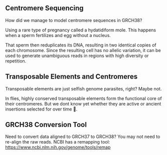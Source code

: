 ## Centromere Sequencing

How did we manage to model centromere sequences in GRCH38?

Using a rare type of pregnancy called a hydatidiform mole. This happens when a sperm fertilizes and egg without a nucleus.

That sperm then reduplicates its DNA, resulting in two identical copies of each chromosome. Since the resulting cell has no allelic variation, it can be used to generate unambiguous reads in regions with high diversity or repetition.

## Transposable Elements and Centromeres

Transposable elements are just selfish genome parasites, right? Maybe not.

In flies, highly conserved transposable elements form the
functional core of their centromeres. But we dont know yet whether they are active or ancient insertions selected for over time 🤔.

## GRCH38 Conversion Tool

Need to convert data aligned to GRCH37 to GRCH38?
You may not need to re-align the raw reads.
NCBI has a remapping tool: https://www.ncbi.nlm.nih.gov/genome/tools/remap
